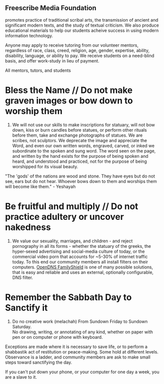 ## Freescribe Media Foundation 
promotes practice of traditional scribal arts, the transmission of ancient and significant modern texts, and the study of textual criticism.  We also produce educational materials to help our students acheive success in using modern information technology.

Anyone may apply to receive tutoring from our volunteer mentors, regardless of race, class, creed, religion, age, gender, expertise, ability, disability, language, or ability to pay.  We receive students on a need-blind basis, and offer work-study in lieu of payment.  

All mentors, tutors, and students 


Bless the Name // Do not make graven images or bow down to worship them
======================================================================
1. We will not use our skills to make inscriptions for statuary, will not bow down, kiss or burn candles before statues, or perform other rituals before them, take and exchange photographs of statues.  We are scribes, not sculptors.  We deprecate the image and appreciate the Word, and even our own written words, engraved, carved, or inked we subordinate to the spoken and sung word.  The word seen on the page, and written by the hand exists for the purpose of being spoken and heard, and understood and practiced, not for the purpose of being worshipped for its visual beauty.

"The 'gods' of the nations are wood and stone.  They have eyes but do not see, ears but do not hear.  Whoever bows down to them and worships them will become like them." - Yeshayah

Be fruitful and multiply // Do not practice adultery or uncover nakedness
=========================================================================
1. We value our sexuality, marriages, and children - and reject pornography in all its forms - whether the statuary of the greeks, the hyper-sexed advertising and social-media culture of today, or the commercial video porn that accounts for ~5-30% of internet traffic today.  To this end our community members all install filters on their computers.
<a href="https://www.opendns.com/setupguide/?url=familyshield">OpenDNS FamilyShield</a> is one of many possible solutions, that is easy and reliable and uses an external, optionally configurable, DNS filter.


Remember the Sabbath Day to Sanctify it
========================================
1. Do no creative work (melachah) From Sundown Friday to Sundown Saturday.  
No drawing, writing, or annotating of any kind, whether on paper with pen or on computer or phone with keyboard.

Exceptions are made where it is necessary to save life, or to perform a shabbastik act of restitution or peace-making.  Some hold at different levels.  Observance is a ladder, and community members are ask to make small steps toward sanctifying the day.

If you can't put down your phone, or your computer for one day a week, you are a slave to it.
